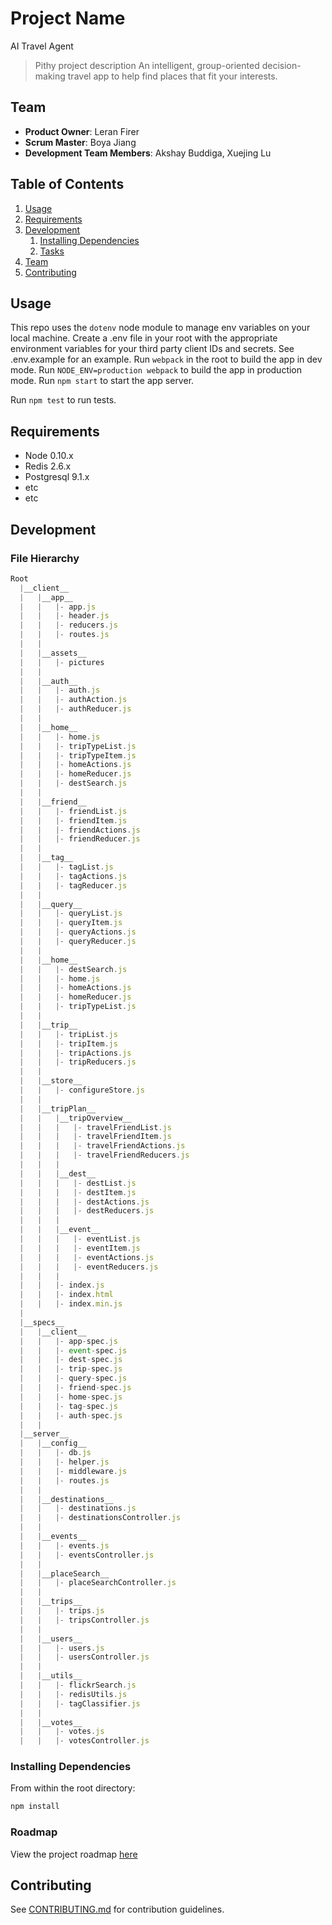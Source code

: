 # Project Name
AI Travel Agent
> Pithy project description
An intelligent, group-oriented decision-making travel app to help find places that fit your interests.
## Team

  - __Product Owner__: Leran Firer
  - __Scrum Master__: Boya Jiang
  - __Development Team Members__: Akshay Buddiga, Xuejing Lu

## Table of Contents

1. [Usage](#Usage)
1. [Requirements](#requirements)
1. [Development](#development)
    1. [Installing Dependencies](#installing-dependencies)
    1. [Tasks](#tasks)
1. [Team](#team)
1. [Contributing](#contributing)

## Usage

This repo uses the `dotenv` node module to manage env variables on your local machine. Create a .env file in your root with the appropriate environment variables for your third party client IDs and secrets. See .env.example for an example.
Run `webpack` in the root to build the app in dev mode. Run `NODE_ENV=production webpack` to build the app in production mode. Run `npm start` to start the app server.

Run `npm test` to run tests.

## Requirements

- Node 0.10.x
- Redis 2.6.x
- Postgresql 9.1.x
- etc
- etc

## Development

### File Hierarchy 
```js
Root
  |__client__
  |   |__app__
  |   |   |- app.js
  |   |   |- header.js
  |   |   |- reducers.js
  |   |   |- routes.js
  |   | 
  |   |__assets__
  |   |   |- pictures
  |   |     
  |   |__auth__
  |   |   |- auth.js
  |   |   |- authAction.js
  |   |   |- authReducer.js
  |   |   
  |   |__home__
  |   |   |- home.js
  |   |   |- tripTypeList.js
  |   |   |- tripTypeItem.js
  |   |   |- homeActions.js
  |   |   |- homeReducer.js
  |   |   |- destSearch.js
  |   |
  |   |__friend__
  |   |   |- friendList.js
  |   |   |- friendItem.js
  |   |   |- friendActions.js
  |   |   |- friendReducer.js
  |   |   
  |   |__tag__
  |   |   |- tagList.js
  |   |   |- tagActions.js
  |   |   |- tagReducer.js
  |   |   
  |   |__query__
  |   |   |- queryList.js
  |   |   |- queryItem.js
  |   |   |- queryActions.js
  |   |   |- queryReducer.js
  |   |
  |   |__home__
  |   |   |- destSearch.js
  |   |   |- home.js
  |   |   |- homeActions.js
  |   |   |- homeReducer.js
  |   |   |- tripTypeList.js
  |   |   
  |   |__trip__
  |   |   |- tripList.js
  |   |   |- tripItem.js
  |   |   |- tripActions.js
  |   |   |- tripReducers.js
  |   |
  |   |__store__
  |   |   |- configureStore.js
  |   |    
  |   |__tripPlan__
  |   |   |__tripOverview__
  |   |   |   |- travelFriendList.js
  |   |   |   |- travelFriendItem.js
  |   |   |   |- travelFriendActions.js
  |   |   |   |- travelFriendReducers.js
  |   |   |   
  |   |   |__dest__
  |   |   |   |- destList.js
  |   |   |   |- destItem.js
  |   |   |   |- destActions.js
  |   |   |   |- destReducers.js
  |   |   |
  |   |   |__event__
  |   |   |   |- eventList.js
  |   |   |   |- eventItem.js
  |   |   |   |- eventActions.js
  |   |   |   |- eventReducers.js
  |   |   | 
  |   |   |- index.js
  |   |   |- index.html
  |   |   |- index.min.js
  |   
  |__specs__
  |   |__client__
  |   |   |- app-spec.js
  |   |   |- event-spec.js
  |   |   |- dest-spec.js
  |   |   |- trip-spec.js
  |   |   |- query-spec.js
  |   |   |- friend-spec.js
  |   |   |- home-spec.js
  |   |   |- tag-spec.js
  |   |   |- auth-spec.js
  |   |
  |__server__  
  |   |__config__
  |   |   |- db.js
  |   |   |- helper.js
  |   |   |- middleware.js
  |   |   |- routes.js
  |   |
  |   |__destinations__
  |   |   |- destinations.js
  |   |   |- destinationsController.js
  |   |   
  |   |__events__
  |   |   |- events.js
  |   |   |- eventsController.js
  |   |   
  |   |__placeSearch__
  |   |   |- placeSearchController.js
  |   |
  |   |__trips__
  |   |   |- trips.js
  |   |   |- tripsController.js
  |   |   
  |   |__users__
  |   |   |- users.js
  |   |   |- usersController.js
  |   |
  |   |__utils__
  |   |   |- flickrSearch.js
  |   |   |- redisUtils.js
  |   |   |- tagClassifier.js
  |   |   
  |   |__votes__
  |   |   |- votes.js
  |   |   |- votesController.js
```

### Installing Dependencies

From within the root directory:

```sh
npm install
```

### Roadmap

View the project roadmap [here](LINK_TO_PROJECT_ISSUES)


## Contributing

See [CONTRIBUTING.md](CONTRIBUTING.md) for contribution guidelines.
